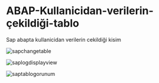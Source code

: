 # ABAP-Kullanicidan-verilerin-çekildiği-tablo
Sap abapta kullanicidan verilerin cekildiği kisim

![sapchangetable](https://github.com/user-attachments/assets/bb6ef86a-d1f8-403f-a446-dc7175498cad)

![saplogdisplayview](https://github.com/user-attachments/assets/49349c1b-cc43-4b74-b338-726acad92f39)

![saptablogorunum](https://github.com/user-attachments/assets/5be0a371-3527-4669-baf4-29a9c077f57d)
